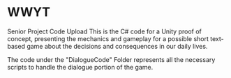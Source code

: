# WWYT
Senior Project Code Upload
This is the C# code for a Unity proof of concept, presenting the mechanics and gameplay for a 
possible short text-based game about the decisions and consequences in our daily lives.

The code under the "DialogueCode" Folder represents all the necessary scripts to handle the dialogue portion of the game.

